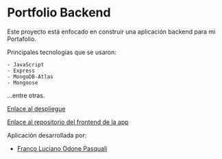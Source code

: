# Portfolio Backend

Este proyecto está enfocado en construir una aplicación backend para mi Portafolio.

Principales tecnologías que se usaron:

    - JavaScript
    - Express
    - MongoDB-Atlas
    - Mongoose

...entre otras.

[Enlace al despliegue](https://portfolio-franco-odone.vercel.app/)

[Enlace al repositorio del frontend de la app](https://github.com/Franco-Odone/portfolio)

Aplicación desarrollada por:

- [Franco Luciano Odone Pasquali](https://github.com/Franco-Odone)
